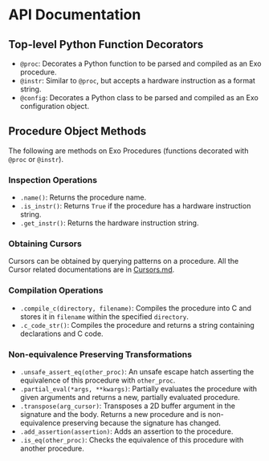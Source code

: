 # API Documentation

## Top-level Python Function Decorators

- `@proc`: Decorates a Python function to be parsed and compiled as an Exo procedure.
- `@instr`: Similar to `@proc`, but accepts a hardware instruction as a format string.
- `@config`: Decorates a Python class to be parsed and compiled as an Exo configuration object.

## Procedure Object Methods

The following are methods on Exo Procedures (functions decorated with `@proc` or `@instr`).

### Inspection Operations

- `.name()`: Returns the procedure name.
- `.is_instr()`: Returns `True` if the procedure has a hardware instruction string.
- `.get_instr()`: Returns the hardware instruction string.

### Obtaining Cursors

Cursors can be obtained by querying patterns on a procedure. All the Cursor related documentations are in [Cursors.md](Cursors.md).

### Compilation Operations

- `.compile_c(directory, filename)`: Compiles the procedure into C and stores it in `filename` within the specified `directory`.
- `.c_code_str()`: Compiles the procedure and returns a string containing declarations and C code.

### Non-equivalence Preserving Transformations

- `.unsafe_assert_eq(other_proc)`: An unsafe escape hatch asserting the equivalence of this procedure with `other_proc`.
- `.partial_eval(*args, **kwargs)`: Partially evaluates the procedure with given arguments and returns a new, partially evaluated procedure.
- `.transpose(arg_cursor)`: Transposes a 2D buffer argument in the signature and the body. Returns a new procedure and is non-equivalence preserving because the signature has changed.
- `.add_assertion(assertion)`: Adds an assertion to the procedure.
- `.is_eq(other_proc)`: Checks the equivalence of this procedure with another procedure.
